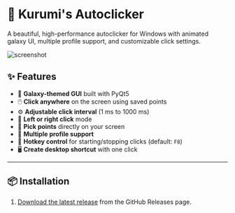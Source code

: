 # 🌌 Kurumi's Autoclicker

A beautiful, high-performance autoclicker for Windows with animated galaxy UI, multiple profile support, and customizable click settings.

![screenshot](https://i.imgur.com/jreMHwq.png) <!-- Optional image -->

## ✨ Features

- 🎨 **Galaxy-themed GUI** built with PyQt5
- 🖱️ **Click anywhere** on the screen using saved points
- ⚙️ **Adjustable click interval** (1 ms to 1000 ms)
- 🔁 **Left or right click** mode
- 🎯 **Pick points** directly on your screen
- 🔄 **Multiple profile support**
- 🧠 **Hotkey control** for starting/stopping clicks (default: `F8`)
- 🖥️ **Create desktop shortcut** with one click

---

## 📦 Installation

1. [Download the latest release](https://github.com/Kurumi-fan/Kurumi-s-autoclicker/releases) from the GitHub Releases page.

